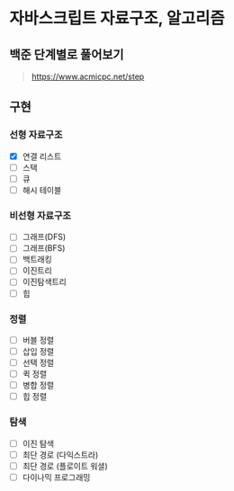 # 자바스크립트 자료구조, 알고리즘
## 백준 단계별로 풀어보기
> https://www.acmicpc.net/step

## 구현
### 선형 자료구조
- [x] 연결 리스트
- [ ] 스택
- [ ] 큐
- [ ] 해시 테이블

### 비선형 자료구조
- [ ] 그래프(DFS)
- [ ] 그래프(BFS)
- [ ] 백트래킹
- [ ] 이진트리
- [ ] 이진탐색트리
- [ ] 힙

### 정렬
- [ ] 버블 정렬
- [ ] 삽입 정렬
- [ ] 선택 정렬
- [ ] 퀵 정렬
- [ ] 병합 정렬
- [ ] 힙 정렬

### 탐색
- [ ] 이진 탐색
- [ ] 최단 경로 (다익스트라)
- [ ] 최단 경로 (플로이트 워셜)
- [ ] 다이나믹 프로그래밍

